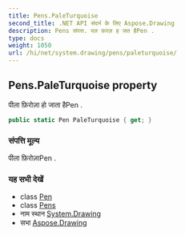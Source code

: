 ```yaml
---
title: Pens.PaleTurquoise
second_title: .NET API संदर्भ के लिए Aspose.Drawing
description: Pens संपत्त. पल फ़रज़ ह जत हैPen .
type: docs
weight: 1050
url: /hi/net/system.drawing/pens/paleturquoise/
---
```

## Pens.PaleTurquoise property

पीला फ़िरोज़ा हो जाता हैPen .

```csharp
public static Pen PaleTurquoise { get; }
```

### संपत्ति मूल्य

पीला फ़िरोज़ाPen .

### यह सभी देखें

* class [Pen](../../pen/)
* class [Pens](../)
* नाम स्थान [System.Drawing](../../pens/)
* सभा [Aspose.Drawing](../../../)


